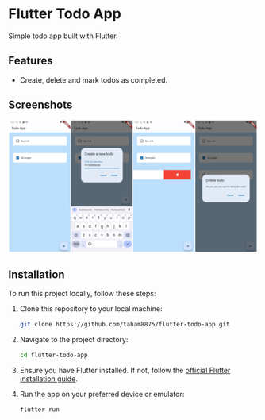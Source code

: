 # Flutter Todo App

Simple todo app built with Flutter.

## Features

- Create, delete and mark todos as completed.


## Screenshots

![Screenshots](assets/image.png)

## Installation

To run this project locally, follow these steps:

1. Clone this repository to your local machine:

   ```bash
   git clone https://github.com/taham8875/flutter-todo-app.git
   ```

2. Navigate to the project directory:

   ```bash
   cd flutter-todo-app
   ```

3. Ensure you have Flutter installed. If not, follow the [official Flutter installation guide](https://flutter.dev/docs/get-started/install).

4. Run the app on your preferred device or emulator:

   ```bash
   flutter run
   ```